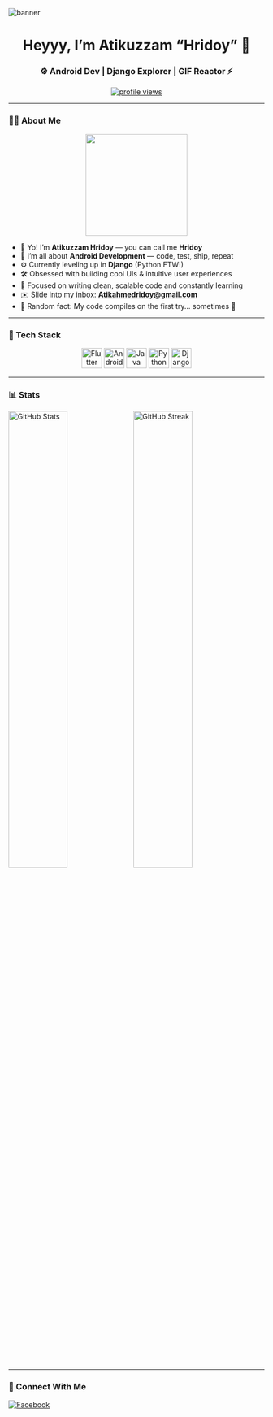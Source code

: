 ![banner](https://user-images.githubusercontent.com/55389276/140866485-8fb1c876-9a8f-4d6a-98dc-08c4981eaf70.gif)

<h1 align="center">Heyyy, I’m <strong>Atikuzzam “Hridoy”</strong> 👋</h1>
<h3 align="center">⚙️ Android Dev | Django Explorer | GIF Reactor ⚡</h3>

<p align="center">
  <a href="https://komarev.com/ghpvc/?username=atik-hridoy&label=👀%20Profile%20Views&color=0e75b6&style=flat">
    <img src="https://komarev.com/ghpvc/?username=atik-hridoy&label=👀%20Profile%20Views&color=0e75b6&style=flat" alt="profile views"/>
  </a>
</p>

---

### 👨‍💻 About Me

<p align="center">
  <img src="https://media.giphy.com/media/26tn33aiTi1jkl6H6/giphy.gif" width="200"/>
</p>

- 👋 Yo! I’m **Atikuzzam Hridoy** — you can call me **Hridoy**
- 🧠 I’m all about **Android Development** — code, test, ship, repeat
- ⚙️ Currently leveling up in **Django** (Python FTW!)
- 🛠️ Obsessed with building cool UIs & intuitive user experiences
- 🎯 Focused on writing clean, scalable code and constantly learning
- ✉️ Slide into my inbox: **Atikahmedridoy@gmail.com**
- 🎉 Random fact: My code compiles on the first try... sometimes 🤡


---

### 🔧 Tech Stack

<p align="center"> <img src="https://cdn.jsdelivr.net/gh/devicons/devicon/icons/flutter/flutter-original.svg" alt="Flutter" width="40" height="40"/> <img src="https://cdn.jsdelivr.net/gh/devicons/devicon/icons/android/android-original.svg" alt="Android" width="40" height="40"/> <img src="https://cdn.jsdelivr.net/gh/devicons/devicon/icons/java/java-original.svg" alt="Java" width="40" height="40"/> <img src="https://cdn.jsdelivr.net/gh/devicons/devicon/icons/python/python-original.svg" alt="Python" width="40" height="40"/> <img src="https://cdn.jsdelivr.net/gh/devicons/devicon/icons/django/django-plain.svg" alt="Django" width="40" height="40"/> </p>



---

### 📊 Stats

<p float="left">
  <img src="https://github-readme-stats.vercel.app/api?username=atik-hridoy&show_icons=true&theme=radical" alt="GitHub Stats" width="48%" />
  <img src="https://github-readme-streak-stats.herokuapp.com/?user=atik-hridoy&theme=radical" alt="GitHub Streak" width="48%" />
</p>

---

### 🤝 Connect With Me  
[![Facebook](https://img.shields.io/badge/Facebook-4267B2?style=flat&logo=facebook&logoColor=white)](https://www.facebook.com/atik.hridoy.001)
